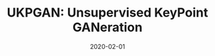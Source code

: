 ---
title: "UKPGAN: Unsupervised KeyPoint GANeration"
collection: publications
permalink: /publications/ukpgan
excerpt: 'in this work, we reckon keypoints under an information compression scheme to represent the whole object. Based on this, we propose UKPGAN, an unsupervised 3D keypoint detector where keypoints are detected so that they could reconstruct the original object shape. Two modules: GAN-based keypoint sparsity control and salient information distillation modules are proposed to locate those important keypoints. Extensive experiments show that our keypoints preserve the semantic information of objects and align well with human annotated part and keypoint labels.'
date: '2020-02-01'
venue: 'Preprint'
image: '/images/ukpgan.jpg'
arxiv: 'https://arxiv.org/abs/2011.11974'
code: 'https://github.com/qq456cvb/UKPGAN'
weight: 80
citation: 'You, Y., Liu, W., Li, Y. L., Wang, W., & Lu, C. (2020). UKPGAN: Unsupervised KeyPoint GANeration. arXiv preprint arXiv:2011.11974.'
authors: 'Yang You, Wenhai Liu, Yong-Lu Li, Weiming Wang, Cewu Lu'
---